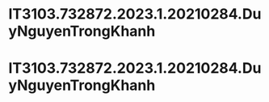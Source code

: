 # IT3103.732872.2023.1.20210284.DuyNguyenTrongKhanh
# IT3103.732872.2023.1.20210284.DuyNguyenTrongKhanh
